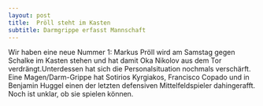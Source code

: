 ```yaml
---
layout: post
title:  Pröll steht im Kasten
subtitle: Darmgrippe erfasst Mannschaft
---
```


Wir haben eine neue Nummer 1: Markus Pröll wird am Samstag gegen Schalke im Kasten stehen und hat damit Oka Nikolov aus dem Tor verdrängt.Unterdessen hat sich die Personalsituation nochmals verschärft. Eine Magen/Darm-Grippe hat Sotirios Kyrgiakos, Francisco Copado und in Benjamin Huggel einen der letzten defensiven Mittelfeldspieler dahingerafft. Noch ist unklar, ob sie spielen können.


